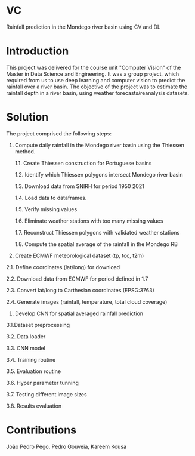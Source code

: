 # VC
Rainfall prediction in the Mondego river basin using CV and DL

# Introduction 
This project was delivered for the course unit "Computer Vision" of the Master in Data Science and Engineering.
It was a group project, which required from us to use deep learning and computer vision to predict the rainfall over a river basin. The objective of the project was to estimate the rainfall depth in a river basin, using weather forecasts/reanalysis datasets.

# Solution 
The project comprised the following steps:
1. Compute daily rainfall in the Mondego river basin using the Thiessen method.
   
   1.1. Create Thiessen construction for Portuguese basins
   
   1.2. Identify which Thiessen polygons intersect Mondego river basin
   
   1.3. Download data from SNIRH for period 1950 2021
   
   1.4. Load data to dataframes.
   
   1.5. Verify missing values
   
   1.6. Eliminate weather stations with too many missing values
   
   1.7. Reconstruct Thiessen polygons with validated weather stations
   
   1.8. Compute the spatial average of the rainfall in the Mondego RB
   
1. Create ECMWF meteorological dataset (tp, tcc, t2m)

2.1. Define coordinates (lat/long) for download

2.2. Download data from ECMWF for period defined in 1.7

2.3. Convert lat/long to Carthesian coordinates (EPSG:3763)

2.4. Generate images (rainfall, temperature, total cloud coverage)
   
1. Develop CNN for spatial averaged rainfall prediction

3.1.Dataset preprocessing

3.2. Data loader

3.3. CNN model

3.4. Training routine

3.5. Evaluation routine

3.6. Hyper parameter tunning

3.7. Testing different image sizes

3.8. Results evaluation


# Contributions
João Pedro Pêgo, Pedro Gouveia, Kareem Kousa
